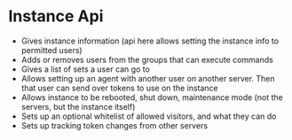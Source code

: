 # Instance Api

* Gives instance information (api here allows setting the instance info to permitted users)
* Adds or removes users from the groups that can execute commands
* Gives a list of sets a user can go to
* Allows setting up an agent with another user on another server. Then that user can send over tokens to use on the instance
* Allows instance to be rebooted, shut down, maintenance mode (not the servers, but the instance itself)
* Sets up an optional whitelist of allowed visitors, and what they can do
* Sets up tracking token changes from other servers